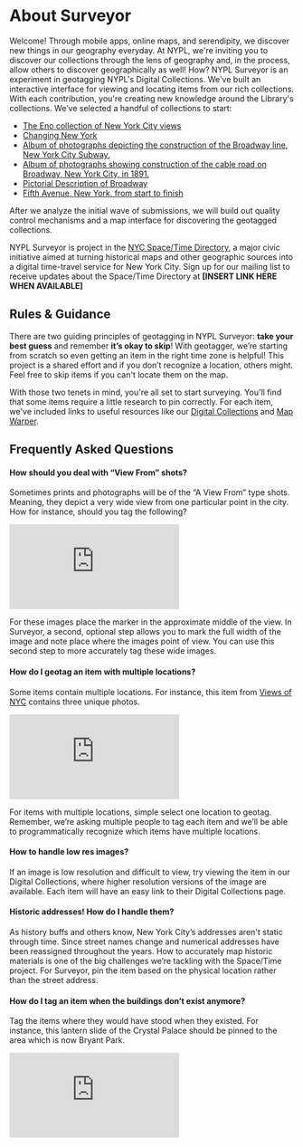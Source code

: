 # About Surveyor

Welcome! Through mobile apps, online maps, and serendipity, we discover new things in our geography everyday. At NYPL, we're inviting you to discover our collections through the lens of geography and, in the process, allow others to discover geographically as well! How? NYPL Surveyor is an experiment in geotagging NYPL's Digital Collections. We've built an interactive interface for viewing and locating items from our rich collections. With each contribution, you're creating new knowledge around the Library's collections. We’ve selected a handful of collections to start:  

* [The Eno collection of New York City views](http://digitalcollections.nypl.org/collections/the-eno-collection-of-new-york-city-views#/?tab=about)  
* [Changing New York](http://digitalcollections.nypl.org/collections/changing-new-york#/?tab=about)  
* [Album of photographs depicting the construction of the Broadway line, New York City Subway.](http://digitalcollections.nypl.org/collections/album-of-photographs-depicting-the-construction-of-the-broadway-line-new-york#/?tab=about)  
* [Album of photographs showing construction of the cable road on Broadway, New York City, in 1891.](http://digitalcollections.nypl.org/collections/album-of-photographs-showing-construction-of-the-cable-road-on-broadway-new-york#/?tab=about)  
* [Pictorial Description of Broadway](http://digitalcollections.nypl.org/collections/pictorial-description-of-broadway#/?tab=about)  
* [Fifth Avenue, New York, from start to finish](http://digitalcollections.nypl.org/collections/fifth-avenue-new-york-from-start-to-finish#/?tab=about)  

After we analyze the initial wave of submissions, we will build out quality control mechanisms and a map interface for discovering the geotagged collections.  

NYPL Surveyor is project in the [NYC Space/Time Directory](http://spacetime.nypl.org/), a major civic initiative aimed at turning historical maps and other geographic sources into a digital time-travel service for New York City. Sign up for our mailing list to receive updates about the Space/Time Directory at **[INSERT LINK HERE WHEN AVAILABLE]**

## Rules & Guidance
There are two guiding principles of geotagging in NYPL Surveyor: **take your best guess** and remember **it’s okay to skip**! With geotagger, we’re starting from scratch so even getting an item in the right time zone is helpful! This project is a shared effort and if you don’t recognize a location, others might. Feel free to skip items if you can't locate them on the map.  

With those two tenets in mind, you're all set to start surveying. You'll find that some items require a little research to pin correctly. For each item, we've included links to useful resources like our [Digital Collections](http://digitalcollections.nypl.org/) and [Map Warper](http://maps.nypl.org/warper/).

## Frequently Asked Questions

#### How should you deal with “View From” shots?
Sometimes prints and photographs will be of the “A View From” type shots. Meaning, they depict a very wide view from one particular point in the city. How for instance, should you tag the following?   

[![The south prospect of the city of New York, in North America](http://images.nypl.org/index.php?id=53913&t=w)](http://digitalcollections.nypl.org/items/510d47d9-7aba-a3d9-e040-e00a18064a99)

For these images place the marker in the approximate middle of the view. In Surveyor, a second, optional step allows you to mark the full width of the image and note place where the images point of view. You can use this second step to more accurately tag these wide images.  

#### How do I geotag an item with multiple locations?

Some items contain multiple locations. For instance, this item from [Views of NYC](http://digitalcollections.nypl.org/items/510d47dc-a06f-a3d9-e040-e00a18064a99) contains three unique photos.

[![Bronx: 3rd Avenue - 135th Street](http://images.nypl.org/index.php?id=700001F&t=w)](http://digitalcollections.nypl.org/items/510d47dc-a06f-a3d9-e040-e00a18064a99)

For items with multiple locations, simple select one location to geotag. Remember, we’re asking multiple people to tag each item and we’ll be able to programmatically recognize which items have multiple locations.  

#### How to handle low res images?

If an image is low resolution and difficult to view, try viewing the item in our Digital Collections, where higher resolution versions of the image are available. Each item will have an easy link to their Digital Collections page.  

#### Historic addresses! How do I handle them?

As history buffs and others know, New York City’s addresses aren't  static through time. Since street names change and numerical addresses have been reassigned throughout the years. How to accurately map historic materials is one of the big challenges we’re tackling with the Space/Time project. For Surveyor, pin the item based on the physical location rather than the street address.

#### How do I tag an item when the buildings don’t exist anymore?

Tag the items where they would have stood when they existed. For instance, this lantern slide of the Crystal Palace should be pinned to the area which is now Bryant Park.  

 [![Crystal Palace, ca. 1853, from an engraving](http://images.nypl.org/index.php?id=465509&t=w)](http://digitalcollections.nypl.org/items/510d47da-ea3d-a3d9-e040-e00a18064a99)
